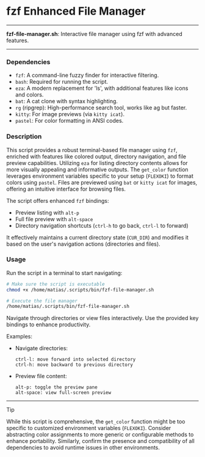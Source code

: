# fzf Enhanced File Manager

---

**fzf-file-manager.sh**: Interactive file manager using fzf with advanced features.

---

### Dependencies

- `fzf`: A command-line fuzzy finder for interactive filtering.
- `bash`: Required for running the script.
- `eza`: A modern replacement for 'ls', with additional features like icons and colors.
- `bat`: A cat clone with syntax highlighting.
- `rg` (ripgrep): High-performance search tool, works like ag but faster.
- `kitty`: For image previews (via `kitty icat`).
- `pastel`: For color formatting in ANSI codes.

### Description

This script provides a robust terminal-based file manager using `fzf`, enriched with features like colored output, directory navigation, and file preview capabilities. Utilizing `eza` for listing directory contents allows for more visually appealing and informative outputs. The `get_color` function leverages environment variables specific to your setup (`FLEXOKI`) to format colors using `pastel`. Files are previewed using `bat` or `kitty icat` for images, offering an intuitive interface for browsing files.

The script offers enhanced `fzf` bindings:
- Preview listing with `alt-p`
- Full file preview with `alt-space`
- Directory navigation shortcuts (`ctrl-h` to go back, `ctrl-l` to forward)

It effectively maintains a current directory state (`CUR_DIR`) and modifies it based on the user's navigation actions (directories and files).

### Usage

Run the script in a terminal to start navigating:

```bash
# Make sure the script is executable
chmod +x /home/matias/.scripts/bin/fzf-file-manager.sh

# Execute the file manager
/home/matias/.scripts/bin/fzf-file-manager.sh
```

Navigate through directories or view files interactively. Use the provided key bindings to enhance productivity.

Examples:

- Navigate directories:
  ```text
  ctrl-l: move forward into selected directory
  ctrl-h: move backward to previous directory
  ```

- Preview file content:
  ```text
  alt-p: toggle the preview pane
  alt-space: view full-screen preview
  ```

---

> [!TIP]
> While this script is comprehensive, the `get_color` function might be too specific to customized environment variables (`FLEXOKI`). Consider abstracting color assignments to more generic or configurable methods to enhance portability. Similarly, confirm the presence and compatibility of all dependencies to avoid runtime issues in other environments.